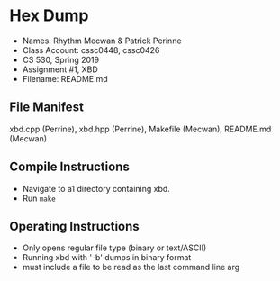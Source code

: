 # Hex Dump
* Names: Rhythm Mecwan & Patrick Perinne
* Class Account: cssc0448, cssc0426
* CS 530, Spring 2019
* Assignment #1, XBD
* Filename: README.md

## File Manifest
xbd.cpp (Perrine), xbd.hpp (Perrine), Makefile (Mecwan), README.md (Mecwan)

## Compile Instructions
* Navigate to a1 directory containing xbd.
* Run `make`

## Operating Instructions
* Only opens regular file type (binary or text/ASCII)
* Running xbd with '-b' dumps in binary format
* must include a file to be read as the last command line arg
